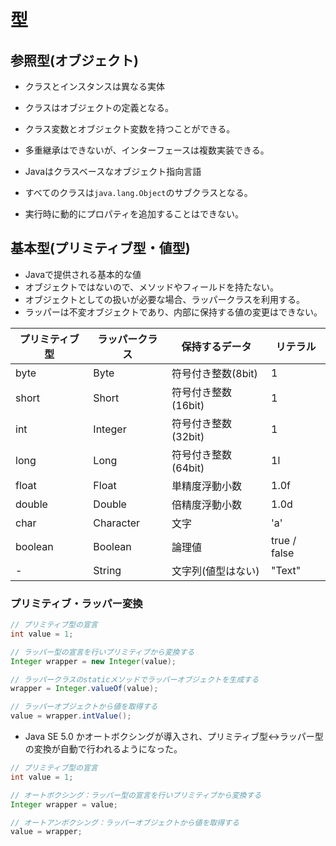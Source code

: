 # 型

## 参照型(オブジェクト)

 + クラスとインスタンスは異なる実体
  + クラスはオブジェクトの定義となる。
  + クラス変数とオブジェクト変数を持つことができる。
  + 多重継承はできないが、インターフェースは複数実装できる。

 + Javaはクラスベースなオブジェクト指向言語
  + すべてのクラスは`java.lang.Object`のサブクラスとなる。
  + 実行時に動的にプロパティを追加することはできない。

## 基本型(プリミティブ型・値型)

 + Javaで提供される基本的な値
  + オブジェクトではないので、メソッドやフィールドを持たない。
  + オブジェクトとしての扱いが必要な場合、ラッパークラスを利用する。
  + ラッパーは不変オブジェクトであり、内部に保持する値の変更はできない。

| プリミティブ型 | ラッパークラス | 保持するデータ      | リテラル     |
|----------------|----------------|---------------------|--------------|
| byte           | Byte           | 符号付き整数(8bit)  | 1            |
| short          | Short          | 符号付き整数(16bit) | 1            |
| int            | Integer        | 符号付き整数(32bit) | 1            |
| long           | Long           | 符号付き整数(64bit) | 1l           |
| float          | Float          | 単精度浮動小数      | 1.0f         |
| double         | Double         | 倍精度浮動小数      | 1.0d         |
| char           | Character      | 文字                | 'a'          |
| boolean        | Boolean        | 論理値              | true / false |
| -              | String         | 文字列(値型はない)  | "Text"       |

### プリミティブ・ラッパー変換

```java
// プリミティブ型の宣言
int value = 1;

// ラッパー型の宣言を行いプリミティブから変換する
Integer wrapper = new Integer(value);

// ラッパークラスのstaticメソッドでラッパーオブジェクトを生成する
wrapper = Integer.valueOf(value); 

// ラッパーオブジェクトから値を取得する
value = wrapper.intValue(); 
```

 * Java SE 5.0 かオートボクシングが導入され、プリミティブ型<->ラッパー型の変換が自動で行われるようになった。


```java
// プリミティブ型の宣言
int value = 1;

// オートボクシング：ラッパー型の宣言を行いプリミティブから変換する
Integer wrapper = value;

// オートアンボクシング：ラッパーオブジェクトから値を取得する
value = wrapper; 
```
